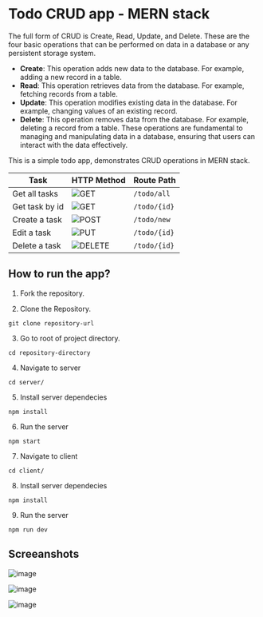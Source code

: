 # Todo CRUD app - MERN stack

The full form of CRUD is Create, Read, Update, and Delete. These are the four basic operations that can be performed on data in a database or any persistent storage system.

- **Create**: This operation adds new data to the database. For example, adding a new record in a table.
- **Read**: This operation retrieves data from the database. For example, fetching records from a table.
- **Update**: This operation modifies existing data in the database. For example, changing values of an existing record.
- **Delete**: This operation removes data from the database. For example, deleting a record from a table.
These operations are fundamental to managing and manipulating data in a database, ensuring that users can interact with the data effectively.

This is a simple todo app, demonstrates CRUD operations in MERN stack.

| Task | HTTP Method | Route Path |
|----------|----------|----------|
| Get all tasks  | ![GET](https://img.shields.io/badge/GET-blue)     | `/todo/all`   |
| Get task by id | ![GET](https://img.shields.io/badge/GET-blue)     | `/todo/{id}`   |
| Create a task  | ![POST](https://img.shields.io/badge/POST-green)  | `/todo/new`   |
| Edit a task    | ![PUT](https://img.shields.io/badge/PUT-yellow)   | `/todo/{id}`   |
| Delete a task  | ![DELETE](https://img.shields.io/badge/DELETE-red)| `/todo/{id}`   |
   

## How to run the app?

1. Fork the repository.

2. Clone the Repository.

```
git clone repository-url
```

3. Go to root of project directory.

```
cd repository-directory
```

4. Navigate to server
```
cd server/
```

5. Install server dependecies
```
npm install
```

6. Run the server
```
npm start
```

7. Navigate to client
```
cd client/
```

8. Install server dependecies
```
npm install
```

9. Run the server
```
npm run dev
```

## Screeanshots 

![image](https://github.com/DharshiBalasubramaniyam/Project-Guidance/assets/139672976/5ac007d3-3259-490e-b740-09b2f0d0cb68)

![image](https://github.com/DharshiBalasubramaniyam/Project-Guidance/assets/139672976/f38b0309-0d4e-4e47-9847-c7d9d0c588e7)

![image](https://github.com/DharshiBalasubramaniyam/Project-Guidance/assets/139672976/09121f07-49ca-4bc7-afba-7f878c35802d)
